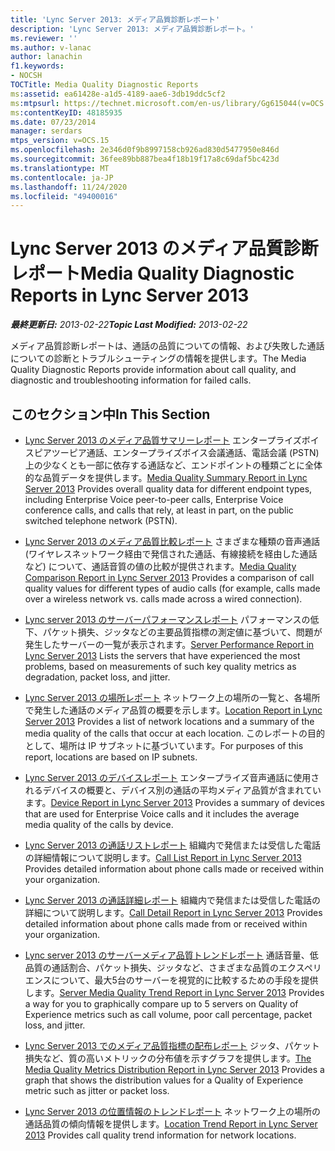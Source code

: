 ```yaml
---
title: 'Lync Server 2013: メディア品質診断レポート'
description: 'Lync Server 2013: メディア品質診断レポート。'
ms.reviewer: ''
ms.author: v-lanac
author: lanachin
f1.keywords:
- NOCSH
TOCTitle: Media Quality Diagnostic Reports
ms:assetid: ea61428e-a1d5-4189-aae6-3db19ddc5cf2
ms:mtpsurl: https://technet.microsoft.com/en-us/library/Gg615044(v=OCS.15)
ms:contentKeyID: 48185935
ms.date: 07/23/2014
manager: serdars
mtps_version: v=OCS.15
ms.openlocfilehash: 2e346d0f9b8997158cb926ad830d5477950e846d
ms.sourcegitcommit: 36fee89bb887bea4f18b19f17a8c69daf5bc423d
ms.translationtype: MT
ms.contentlocale: ja-JP
ms.lasthandoff: 11/24/2020
ms.locfileid: "49400016"
---
```

# <a name="media-quality-diagnostic-reports-in-lync-server-2013"></a><span data-ttu-id="d7bc3-103">Lync Server 2013 のメディア品質診断レポート</span><span class="sxs-lookup"><span data-stu-id="d7bc3-103">Media Quality Diagnostic Reports in Lync Server 2013</span></span>

<div data-xmlns="http://www.w3.org/1999/xhtml">

<div class="topic" data-xmlns="http://www.w3.org/1999/xhtml" data-msxsl="urn:schemas-microsoft-com:xslt" data-cs="https://msdn.microsoft.com/">

<div data-asp="https://msdn2.microsoft.com/asp">



</div>

<div id="mainSection">

<div id="mainBody"><span data-ttu-id="d7bc3-104">

<span> </span></span><span class="sxs-lookup"><span data-stu-id="d7bc3-104">

<span> </span></span></span>

<span data-ttu-id="d7bc3-105">_**最終更新日:** 2013-02-22_</span><span class="sxs-lookup"><span data-stu-id="d7bc3-105">_**Topic Last Modified:** 2013-02-22_</span></span>

<span data-ttu-id="d7bc3-106">メディア品質診断レポートは、通話の品質についての情報、および失敗した通話についての診断とトラブルシューティングの情報を提供します。</span><span class="sxs-lookup"><span data-stu-id="d7bc3-106">The Media Quality Diagnostic Reports provide information about call quality, and diagnostic and troubleshooting information for failed calls.</span></span>

<div>

## <a name="in-this-section"></a><span data-ttu-id="d7bc3-107">このセクション中</span><span class="sxs-lookup"><span data-stu-id="d7bc3-107">In This Section</span></span>

  - <span data-ttu-id="d7bc3-108">[Lync Server 2013 のメディア品質サマリーレポート](lync-server-2013-media-quality-summary-report.md)   エンタープライズボイスピアツーピア通話、エンタープライズボイス会議通話、電話会議 (PSTN) 上の少なくとも一部に依存する通話など、エンドポイントの種類ごとに全体的な品質データを提供します。</span><span class="sxs-lookup"><span data-stu-id="d7bc3-108">[Media Quality Summary Report in Lync Server 2013](lync-server-2013-media-quality-summary-report.md)   Provides overall quality data for different endpoint types, including Enterprise Voice peer-to-peer calls, Enterprise Voice conference calls, and calls that rely, at least in part, on the public switched telephone network (PSTN).</span></span>

  - <span data-ttu-id="d7bc3-109">[Lync Server 2013 のメディア品質比較レポート](lync-server-2013-media-quality-comparison-report.md)   さまざまな種類の音声通話 (ワイヤレスネットワーク経由で発信された通話、有線接続を経由した通話など) について、通話音質の値の比較が提供されます。</span><span class="sxs-lookup"><span data-stu-id="d7bc3-109">[Media Quality Comparison Report in Lync Server 2013](lync-server-2013-media-quality-comparison-report.md)   Provides a comparison of call quality values for different types of audio calls (for example, calls made over a wireless network vs. calls made across a wired connection).</span></span>

  - <span data-ttu-id="d7bc3-110">[Lync server 2013 のサーバーパフォーマンスレポート](lync-server-2013-server-performance-report.md)   パフォーマンスの低下、パケット損失、ジッタなどの主要品質指標の測定値に基づいて、問題が発生したサーバーの一覧が表示されます。</span><span class="sxs-lookup"><span data-stu-id="d7bc3-110">[Server Performance Report in Lync Server 2013](lync-server-2013-server-performance-report.md)   Lists the servers that have experienced the most problems, based on measurements of such key quality metrics as degradation, packet loss, and jitter.</span></span>

  - <span data-ttu-id="d7bc3-111">[Lync Server 2013 の場所レポート](lync-server-2013-location-report.md)   ネットワーク上の場所の一覧と、各場所で発生した通話のメディア品質の概要を示します。</span><span class="sxs-lookup"><span data-stu-id="d7bc3-111">[Location Report in Lync Server 2013](lync-server-2013-location-report.md)   Provides a list of network locations and a summary of the media quality of the calls that occur at each location.</span></span> <span data-ttu-id="d7bc3-112">このレポートの目的として、場所は IP サブネットに基づいています。</span><span class="sxs-lookup"><span data-stu-id="d7bc3-112">For purposes of this report, locations are based on IP subnets.</span></span>

  - <span data-ttu-id="d7bc3-113">[Lync Server 2013 のデバイスレポート](lync-server-2013-device-report.md)   エンタープライズ音声通話に使用されるデバイスの概要と、デバイス別の通話の平均メディア品質が含まれています。</span><span class="sxs-lookup"><span data-stu-id="d7bc3-113">[Device Report in Lync Server 2013](lync-server-2013-device-report.md)   Provides a summary of devices that are used for Enterprise Voice calls and it includes the average media quality of the calls by device.</span></span>

  - <span data-ttu-id="d7bc3-114">[Lync Server 2013 の通話リストレポート](lync-server-2013-call-list-report.md)   組織内で発信または受信した電話の詳細情報について説明します。</span><span class="sxs-lookup"><span data-stu-id="d7bc3-114">[Call List Report in Lync Server 2013](lync-server-2013-call-list-report.md)   Provides detailed information about phone calls made or received within your organization.</span></span>

  - <span data-ttu-id="d7bc3-115">[Lync Server 2013 の通話詳細レポート](lync-server-2013-call-detail-report.md)   組織内で発信または受信した電話の詳細について説明します。</span><span class="sxs-lookup"><span data-stu-id="d7bc3-115">[Call Detail Report in Lync Server 2013](lync-server-2013-call-detail-report.md)   Provides detailed information about phone calls made from or received within your organization.</span></span>

  - <span data-ttu-id="d7bc3-116">[Lync server 2013 のサーバーメディア品質トレンドレポート](lync-server-2013-server-media-quality-trend-report.md)   通話音量、低品質の通話割合、パケット損失、ジッタなど、さまざまな品質のエクスペリエンスについて、最大5台のサーバーを視覚的に比較するための手段を提供します。</span><span class="sxs-lookup"><span data-stu-id="d7bc3-116">[Server Media Quality Trend Report in Lync Server 2013](lync-server-2013-server-media-quality-trend-report.md)   Provides a way for you to graphically compare up to 5 servers on Quality of Experience metrics such as call volume, poor call percentage, packet loss, and jitter.</span></span>

  - <span data-ttu-id="d7bc3-117">[Lync Server 2013 でのメディア品質指標の配布レポート](lync-server-2013-media-quality-metrics-distribution-report.md)   ジッタ、パケット損失など、質の高いメトリックの分布値を示すグラフを提供します。</span><span class="sxs-lookup"><span data-stu-id="d7bc3-117">[The Media Quality Metrics Distribution Report in Lync Server 2013](lync-server-2013-media-quality-metrics-distribution-report.md)   Provides a graph that shows the distribution values for a Quality of Experience metric such as jitter or packet loss.</span></span>

  - <span data-ttu-id="d7bc3-118">[Lync Server 2013 の位置情報のトレンドレポート](lync-server-2013-location-trend-report.md)   ネットワーク上の場所の通話品質の傾向情報を提供します。</span><span class="sxs-lookup"><span data-stu-id="d7bc3-118">[Location Trend Report in Lync Server 2013](lync-server-2013-location-trend-report.md)   Provides call quality trend information for network locations.</span></span>

<span data-ttu-id="d7bc3-119"></div>

</div>

<span> </span>

</div>

</div>

</span><span class="sxs-lookup"><span data-stu-id="d7bc3-119"></div>

</div>

<span> </span>

</div>

</div>

</span></span></div>

